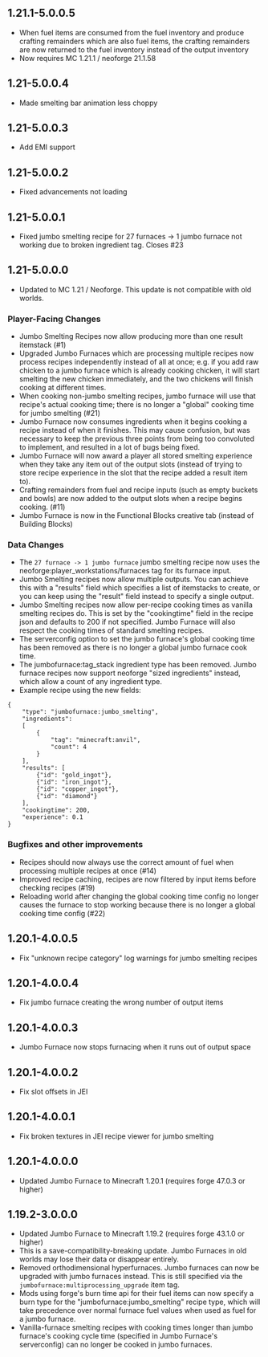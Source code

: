## 1.21.1-5.0.0.5
* When fuel items are consumed from the fuel inventory and produce crafting remainders which are also fuel items, the crafting remainders are now returned to the fuel inventory instead of the output inventory
* Now requires MC 1.21.1 / neoforge 21.1.58

## 1.21-5.0.0.4
* Made smelting bar animation less choppy

## 1.21-5.0.0.3
* Add EMI support

## 1.21-5.0.0.2
* Fixed advancements not loading

## 1.21-5.0.0.1
* Fixed jumbo smelting recipe for 27 furnaces -> 1 jumbo furnace not working due to broken ingredient tag. Closes #23

## 1.21-5.0.0.0
* Updated to MC 1.21 / Neoforge. This update is not compatible with old worlds.

### Player-Facing Changes
* Jumbo Smelting Recipes now allow producing more than one result itemstack (#1)
* Upgraded Jumbo Furnaces which are processing multiple recipes now process recipes independently instead of all at once; e.g. if you add raw chicken to a jumbo furnace which is already cooking chicken, it will start smelting the new chicken immediately, and the two chickens will finish cooking at different times.
* When cooking non-jumbo smelting recipes, jumbo furnace will use that recipe's actual cooking time; there is no longer a "global" cooking time for jumbo smelting (#21)
* Jumbo Furnace now consumes ingredients when it begins cooking a recipe instead of when it finishes. This may cause confusion, but was necessary to keep the previous three points from being too convoluted to implement, and resulted in a lot of bugs being fixed.
* Jumbo Furnace will now award a player all stored smelting experience when they take any item out of the output slots (instead of trying to store recipe experience in the slot that the recipe added a result item to).
* Crafting remainders from fuel and recipe inputs (such as empty buckets and bowls) are now added to the output slots when a recipe begins cooking. (#11)
* Jumbo Furnace is now in the Functional Blocks creative tab (instead of Building Blocks)

### Data Changes
* The `27 furnace -> 1 jumbo furnace` jumbo smelting recipe now uses the neoforge:player_workstations/furnaces tag for its furnace input.
* Jumbo Smelting recipes now allow multiple outputs. You can achieve this with a "results" field which specifies a list of itemstacks to create, or you can keep using the "result" field instead to specify a single output.
* Jumbo Smelting recipes now allow per-recipe cooking times as vanilla smelting recipes do. This is set by the "cookingtime" field in the recipe json and defaults to 200 if not specified. Jumbo Furnace will also respect the cooking times of standard smelting recipes.
* The serverconfig option to set the jumbo furnace's global cooking time has been removed as there is no longer a global jumbo furnace cook time.
* The jumbofurnace:tag_stack ingredient type has been removed. Jumbo furnace recipes now support neoforge "sized ingredients" instead, which allow a count of any ingredient type.
* Example recipe using the new fields:
```
{
	"type": "jumbofurnace:jumbo_smelting",
	"ingredients":
	[
		{
			"tag": "minecraft:anvil",
			"count": 4
		}
	],
	"results": [
		{"id": "gold_ingot"},
		{"id": "iron_ingot"},
		{"id": "copper_ingot"},
		{"id": "diamond"}
	],
	"cookingtime": 200,
	"experience": 0.1
}
```

### Bugfixes and other improvements
* Recipes should now always use the correct amount of fuel when processing multiple recipes at once (#14)
* Improved recipe caching, recipes are now filtered by input items before checking recipes (#19)
* Reloading world after changing the global cooking time config no longer causes the furnace to stop working because there is no longer a global cooking time config (#22)

## 1.20.1-4.0.0.5
* Fix "unknown recipe category" log warnings for jumbo smelting recipes

## 1.20.1-4.0.0.4
* Fix jumbo furnace creating the wrong number of output items

## 1.20.1-4.0.0.3
* Jumbo Furnace now stops furnacing when it runs out of output space

## 1.20.1-4.0.0.2
* Fix slot offsets in JEI

## 1.20.1-4.0.0.1
* Fix broken textures in JEI recipe viewer for jumbo smelting

## 1.20.1-4.0.0.0
* Updated Jumbo Furnace to Minecraft 1.20.1 (requires forge 47.0.3 or higher)

## 1.19.2-3.0.0.0
* Updated Jumbo Furnace to Minecraft 1.19.2 (requires forge 43.1.0 or higher)
* This is a save-compatibility-breaking update. Jumbo Furnaces in old worlds may lose their data or disappear entirely.
* Removed orthodimensional hyperfurnaces. Jumbo furnaces can now be upgraded with jumbo furnaces instead. This is still specified via the `jumbofurnace:multiprocessing_upgrade` item tag.
* Mods using forge's burn time api for their fuel items can now specify a burn type for the "jumbofurnace:jumbo_smelting" recipe type, which will take precedence over normal furnace fuel values when used as fuel for a jumbo furnace.
* Vanilla-furnace smelting recipes with cooking times longer than jumbo furnace's cooking cycle time (specified in Jumbo Furnace's serverconfig) can no longer be cooked in jumbo furnaces.
 